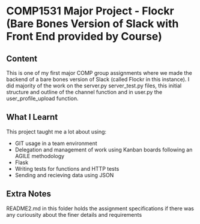 # COMP1531 Major Project - Flockr (Bare Bones Version of Slack with Front End provided by Course)



## Content
This is one of my first major COMP group assignments where we made the backend of a bare bones version of Slack (called Flockr in this instance).
I did majority of the  work on the server.py server_test.py files, this initial structure and outline of the channel function and in user.py the user_profile_upload function.

## What I Learnt

This project taught me a lot about using:
*  GIT usage in a team environment
*  Delegation and management of work using Kanban boards following an AGILE methodology
*  Flask
*  Writing tests for functions and HTTP tests
*  Sending and recieving data using JSON


## Extra Notes
 README2.md in this folder holds the assignment specifications if there was any curiousity about the finer details and requirements

